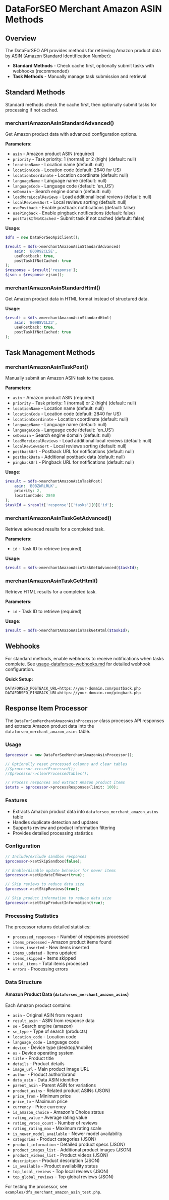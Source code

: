 # DataForSEO Merchant Amazon ASIN Methods

## Overview

The DataForSEO API provides methods for retrieving Amazon product data by ASIN (Amazon Standard Identification Number):

- **Standard Methods** - Check cache first, optionally submit tasks with webhooks (recommended)
- **Task Methods** - Manually manage task submission and retrieval

## Standard Methods

Standard methods check the cache first, then optionally submit tasks for processing if not cached.

### merchantAmazonAsinStandardAdvanced()

Get Amazon product data with advanced configuration options.

**Parameters:**
- `asin` - Amazon product ASIN (required)
- `priority` - Task priority: 1 (normal) or 2 (high) (default: null)
- `locationName` - Location name (default: null)
- `locationCode` - Location code (default: 2840 for US)
- `locationCoordinate` - Location coordinate (default: null)
- `languageName` - Language name (default: null)
- `languageCode` - Language code (default: 'en_US')
- `seDomain` - Search engine domain (default: null)
- `loadMoreLocalReviews` - Load additional local reviews (default: null)
- `localReviewsSort` - Local reviews sorting (default: null)
- `usePostback` - Enable postback notifications (default: false)
- `usePingback` - Enable pingback notifications (default: false)
- `postTaskIfNotCached` - Submit task if not cached (default: false)

**Usage:**
```php
$dfs = new DataForSeoApiClient();

$result = $dfs->merchantAmazonAsinStandardAdvanced(
    asin: 'B00R92CL5E',
    usePostback: true,
    postTaskIfNotCached: true
);
$response = $result['response'];
$json = $response->json();
```

### merchantAmazonAsinStandardHtml()

Get Amazon product data in HTML format instead of structured data.

**Usage:**
```php
$result = $dfs->merchantAmazonAsinStandardHtml(
    asin: 'B09B8V1LZ3',
    usePostback: true,
    postTaskIfNotCached: true
);
```

## Task Management Methods

### merchantAmazonAsinTaskPost()

Manually submit an Amazon ASIN task to the queue.

**Parameters:**
- `asin` - Amazon product ASIN (required)
- `priority` - Task priority: 1 (normal) or 2 (high) (default: null)
- `locationName` - Location name (default: null)
- `locationCode` - Location code (default: 2840 for US)
- `locationCoordinate` - Location coordinate (default: null)
- `languageName` - Language name (default: null)
- `languageCode` - Language code (default: 'en_US')
- `seDomain` - Search engine domain (default: null)
- `loadMoreLocalReviews` - Load additional local reviews (default: null)
- `localReviewsSort` - Local reviews sorting (default: null)
- `postbackUrl` - Postback URL for notifications (default: null)
- `postbackData` - Additional postback data (default: null)
- `pingbackUrl` - Pingback URL for notifications (default: null)

**Usage:**
```php
$result = $dfs->merchantAmazonAsinTaskPost(
    asin: 'B0BZWRLRLK',
    priority: 2,
    locationCode: 2840
);
$taskId = $result['response']['tasks'][0]['id'];
```

### merchantAmazonAsinTaskGetAdvanced()

Retrieve advanced results for a completed task.

**Parameters:**
- `id` - Task ID to retrieve (required)

**Usage:**
```php
$result = $dfs->merchantAmazonAsinTaskGetAdvanced($taskId);
```

### merchantAmazonAsinTaskGetHtml()

Retrieve HTML results for a completed task.

**Parameters:**
- `id` - Task ID to retrieve (required)

**Usage:**
```php
$result = $dfs->merchantAmazonAsinTaskGetHtml($taskId);
```

## Webhooks

For standard methods, enable webhooks to receive notifications when tasks complete. See [usage-dataforseo-webhooks.md](usage-dataforseo-webhooks.md) for detailed webhook configuration.

**Quick Setup:**
```env
DATAFORSEO_POSTBACK_URL=https://your-domain.com/postback.php
DATAFORSEO_PINGBACK_URL=https://your-domain.com/pingback.php
```

## Response Item Processor

The `DataForSeoMerchantAmazonAsinProcessor` class processes API responses and extracts Amazon product data into the `dataforseo_merchant_amazon_asins` table.

### Usage

```php
$processor = new DataForSeoMerchantAmazonAsinProcessor();

// Optionally reset processed columns and clear tables
//$processor->resetProcessed();
//$processor->clearProcessedTables();

// Process responses and extract Amazon product items
$stats = $processor->processResponses(limit: 100);
```

### Features

- Extracts Amazon product data into `dataforseo_merchant_amazon_asins` table
- Handles duplicate detection and updates
- Supports review and product information filtering
- Provides detailed processing statistics

### Configuration

```php
// Include/exclude sandbox responses
$processor->setSkipSandbox(false);

// Enable/disable update behavior for newer items
$processor->setUpdateIfNewer(true);

// Skip reviews to reduce data size
$processor->setSkipReviews(true);

// Skip product information to reduce data size
$processor->setSkipProductInformation(true);
```

### Processing Statistics

The processor returns detailed statistics:
- `processed_responses` - Number of responses processed
- `items_processed` - Amazon product items found
- `items_inserted` - New items inserted
- `items_updated` - Items updated
- `items_skipped` - Items skipped
- `total_items` - Total items processed
- `errors` - Processing errors

### Data Structure

#### Amazon Product Data (`dataforseo_merchant_amazon_asins`)

Each Amazon product contains:
- `asin` - Original ASIN from request
- `result_asin` - ASIN from response data
- `se` - Search engine (amazon)
- `se_type` - Type of search (products)
- `location_code` - Location code
- `language_code` - Language code
- `device` - Device type (desktop/mobile)
- `os` - Device operating system
- `title` - Product title
- `details` - Product details
- `image_url` - Main product image URL
- `author` - Product author/brand
- `data_asin` - Data ASIN identifier
- `parent_asin` - Parent ASIN for variations
- `product_asins` - Related product ASINs (JSON)
- `price_from` - Minimum price
- `price_to` - Maximum price
- `currency` - Price currency
- `is_amazon_choice` - Amazon's Choice status
- `rating_value` - Average rating value
- `rating_votes_count` - Number of reviews
- `rating_rating_max` - Maximum rating scale
- `is_newer_model_available` - Newer model availability
- `categories` - Product categories (JSON)
- `product_information` - Detailed product specs (JSON)
- `product_images_list` - Additional product images (JSON)
- `product_videos_list` - Product videos (JSON)
- `description` - Product description (JSON)
- `is_available` - Product availability status
- `top_local_reviews` - Top local reviews (JSON)
- `top_global_reviews` - Top global reviews (JSON)

For testing the processor, see `examples/dfs_merchant_amazon_asin_test.php`.